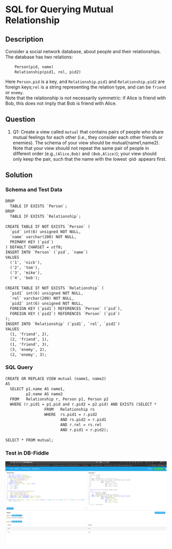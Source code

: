 # SQL for Querying Mutual Relationship

## Description
Consider a social network database, about people and their relationships.  The database has two relations:

```
	Person(pid, name)
	Relationship(pid1, rel, pid2)
```

Here `Person.pid` is a key, and `Relationship.pid1` and `Relationship.pid2` are foreign keys;`rel` is a string representing the relation type, and can be `friend` or `enemy`.  
Note that the relationship is not necessarily symmetric:  if Alice is friend with Bob, this does not imply that Bob is friend with Alice.

## Question
>
1. Q1: Create a view called `mutual` that contains pairs of people who share mutual feelings for each other (i.e., they consider each other friends or enemies). 
The schema of your view should be mutual(name1,name2). Note that your view should not repeat the same pair of people in different order (e.g.,`(Alice,Bob)` and `(Bob,Alice)`); 
your view should only keep the pair, such that the name with the lowest ·pid· appears first.

## Solution

### Schema and Test Data
```
DROP 
  TABLE IF EXISTS `Person`;
DROP 
  TABLE IF EXISTS `Relationship`;
  
CREATE TABLE IF NOT EXISTS `Person` (
  `pid` int(6) unsigned NOT NULL, 
  `name` varchar(200) NOT NULL, 
  PRIMARY KEY (`pid`)
) DEFAULT CHARSET = utf8;
INSERT INTO `Person` (`pid`, `name`) 
VALUES 
  ('1', 'nick'), 
  ('2', 'tom'), 
  ('3', 'mike'), 
  ('4', 'bob');

CREATE TABLE IF NOT EXISTS `Relationship` (
  `pid1` int(6) unsigned NOT NULL, 
  `rel` varchar(200) NOT NULL, 
  `pid2` int(6) unsigned NOT NULL, 
  FOREIGN KEY (`pid1`) REFERENCES `Person` (`pid`), 
  FOREIGN KEY (`pid2`) REFERENCES `Person` (`pid`)
);
INSERT INTO `Relationship` (`pid1`, `rel`, `pid2`) 
VALUES 
  (1, 'friend', 2), 
  (2, 'friend', 1), 
  (1, 'friend', 3), 
  (3, 'enemy', 2), 
  (2, 'enemy', 3);

```

### SQL Query
```
CREATE OR REPLACE VIEW mutual (name1, name2)
AS
  SELECT p1.name AS name1,
         p2.name AS name2
  FROM   Relationship r, Person p1, Person p2
  WHERE (r.pid1 = p1.pid and r.pid2 = p2.pid) AND EXISTS (SELECT *
                 FROM   Relationship rs
                 WHERE  rs.pid1 = r.pid2
                        AND rs.pid2 = r.pid1
                        AND r.rel = rs.rel
                        AND r.pid1 < r.pid2);

SELECT * FROM mutual;
```
### Test in DB-Fiddle
![Test in DB-Fiddle](img/dbfiddle-test.png)
